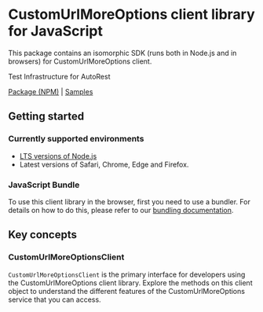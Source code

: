# CustomUrlMoreOptions client library for JavaScript

This package contains an isomorphic SDK (runs both in Node.js and in browsers) for CustomUrlMoreOptions client.

Test Infrastructure for AutoRest

[Package (NPM)](https://www.npmjs.com/package/@msinternal/custom-url-MoreOptions) |
[Samples](https://github.com/Azure-Samples/azure-samples-js-management)

## Getting started

### Currently supported environments

- [LTS versions of Node.js](https://nodejs.org/about/releases/)
- Latest versions of Safari, Chrome, Edge and Firefox.





### JavaScript Bundle
To use this client library in the browser, first you need to use a bundler. For details on how to do this, please refer to our [bundling documentation](https://aka.ms/AzureSDKBundling).

## Key concepts

### CustomUrlMoreOptionsClient

`CustomUrlMoreOptionsClient` is the primary interface for developers using the CustomUrlMoreOptions client library. Explore the methods on this client object to understand the different features of the CustomUrlMoreOptions service that you can access.

